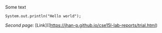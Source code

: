 Some text

```
System.out.println("Hello world");
```

*Second page:*
[Link]((https://jhan-p.github.io/cse15l-lab-reports/trial.html)
